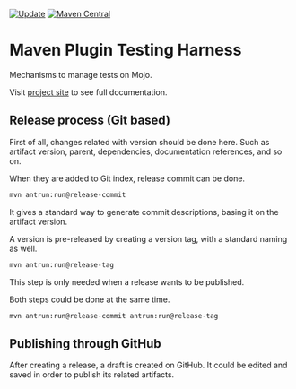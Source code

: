 [![Update](https://github.com/codeteapot/maven-plugin-testing-harness/workflows/Update/badge.svg)](https://github.com/codeteapot/maven-plugin-testing-harness/actions?query=workflow%3AUpdate)
[![Maven Central](https://img.shields.io/maven-central/v/com.github.codeteapot.maven.plugin-testing/maven-plugin-testing-harness?label=Maven%20Central)](https://repo1.maven.org/maven2/com/github/codeteapot/maven/plugin-testing/maven-plugin-testing-harness/)

# Maven Plugin Testing Harness

Mechanisms to manage tests on Mojo.

Visit [project site](https://codeteapot.github.io/maven-plugin-testing-harness/v1.1.2) to see full
documentation.

## Release process (Git based)

First of all, changes related with version should be done here. Such as artifact version, parent,
dependencies, documentation references, and so on.

When they are added to Git index, release commit can be done.

```sh
mvn antrun:run@release-commit
```
It gives a standard way to generate commit descriptions, basing it on the artifact version.

A version is pre-released by creating a version tag, with a standard naming as well.

```sh
mvn antrun:run@release-tag
```

This step is only needed when a release wants to be published.

Both steps could be done at the same time.

```sh
mvn antrun:run@release-commit antrun:run@release-tag
```

## Publishing through GitHub

After creating a release, a draft is created on GitHub. It could be edited and saved in order to
publish its related artifacts.
